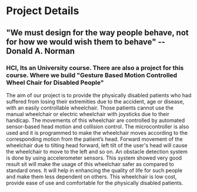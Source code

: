 # Project Details

## "We must design for the way people behave, not for how we would wish them to behave" --Donald A. Norman

### HCI, Its an University course. There are also a project for this course. Where we build "Gesture Based Motion Controlled Wheel Chair for Disabled People"

The aim of our project is to provide the physically disabled patients who had suffered from losing their extremities due to the accident, age or disease, with an easily controllable wheelchair. Those patients cannot use the manual wheelchair or electric wheelchair with joysticks due to their handicap. The movements of this wheelchair are controlled by automated sensor-based head motion and collision control. The microcontroller is also used and it is programmed to make the wheelchair moves according to the corresponding motion from the patient’s head. Forward movement of the wheelchair due to tilting head forward, left tilt of the user's head will cause the wheelchair to move to the left and so on. An obstacle detection system is done by using accelerometer sensors. This system showed very good result sit will make the usage of this wheelchair safer as compared to standard ones. It will help in enhancing the quality of life for such people and make them less dependent on others. This wheelchair is low cost, provide ease of use and comfortable for the physically disabled patients.
